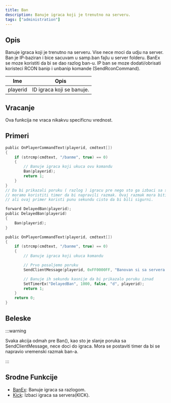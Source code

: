 ```yaml
---
title: Ban
description: Banuje igraca koji je trenutno na serveru.
tags: ["administration"]
---
```


## Opis

Banuje igraca koji je trenutno na serveru. Vise nece moci da udju na server. Ban je IP-baziran i bice sacuvam u samp.ban fajlu u server folderu. BanEx se moze koristiti da bi se dao razlog ban-u. IP ban se moze dodati/obrisati koristeci RCON banip i unbanip komande (SendRconCommand).

| Ime      | Opis                      |
| -------- | ------------------------- |
| playerid | ID igraca koji se banuje. |

## Vracanje

Ova funkcija ne vraca nikakvu specificnu vrednost.

## Primeri

```c
public OnPlayerCommandText(playerid, cmdtext[])
{
    if (strcmp(cmdtext, "/banme", true) == 0)
    {
        // Banuje igraca koji ukuca ovu komandu
        Ban(playerid);
        return 1;
    }
}
// Da bi prikazali poruku ( razlog ) igracu pre nego sto ga izbaci sa servera
// moramo koristiti timer da bi napravili razmak. Ovaj razmak mora biti samo par milisekundi,
// ali ovaj primer koristi punu sekundu cisto da bi bili sigurni.

forward DelayedBan(playerid);
public DelayedBan(playerid)
{
    Ban(playerid);
}

public OnPlayerCommandText(playerid, cmdtext[])
{
    if (strcmp(cmdtext, "/banme", true) == 0)
    {
        // Banuje igraca koji ukuca komandu

        // Prvo posaljemo poruku
        SendClientMessage(playerid, 0xFF0000FF, "Banovan si sa servera!");

        // Banuje ih sekundu kasnije da bi prikazalo poruku iznad
        SetTimerEx("DelayedBan", 1000, false, "d", playerid);
        return 1;
    }
    return 0;
}
```

## Beleske

:::warning

Svaka akcija odmah pre Ban(), kao sto je slanje poruka sa SendClientMessage, nece doci do igraca. Mora se postaviti timer da bi se napravio vremenski razmak ban-a.

:::

## Srodne Funkcije

- [BanEx](BanEx): Banuje igraca sa razlogom.
- [Kick](Kick): Izbaci igraca sa servera(KICK).

